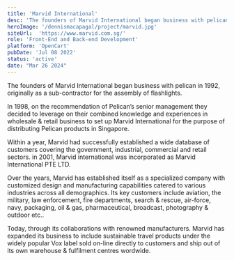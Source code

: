 ```yaml
---
title: 'Marvid International'
desc: 'The founders of Marvid International began business with pelican in 1992, originally as a sub-contractor for the assembly of flashlights.'
heroImage: '/dennismacapagal/project/marvid.jpg'
siteUrl:  'https://www.marvid.com.sg/'
role: 'Front-End and Back-end Development'
platform: 'OpenCart'
pubDate: 'Jul 08 2022'
status: 'active'
date: "Mar 26 2024"
---
```


The founders of Marvid International began business with pelican in 1992, originally as a sub-contractor for the assembly of flashlights.

In 1998, on the recommendation of Pelican’s senior management they decided to leverage on their combined knowledge and experiences in wholesale & retail business to set up Marvid International for the purpose of distributing Pelican products in Singapore.

Within a year, Marvid had successfully established a wide database of customers covering the government, industrial, commercial and retail sectors. in 2001, Marvid international was incorporated as Marvid International PTE LTD.

Over the years, Marvid has established itself as a specialized company with customized design and manufacturing capabilities catered to various industries across all demographics. Its key customers include aviation, the military, law enforcement, fire departments, search & rescue, air-force, navy, packaging, oil & gas, pharmaceutical, broadcast, photography & outdoor etc..

Today, through its collaborations with renowned manufacturers. Marvid has expanded its business to include sustainable travel products under the widely popular Vox label sold on-line directly to customers and ship out of its own warehouse & fulfilment centres wordwide.